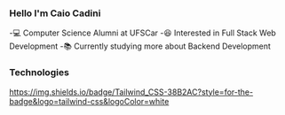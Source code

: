 ### Hello I'm Caio Cadini

-:computer: Computer Science Alumni at UFSCar
-:satisfied: Interested in Full Stack Web Development
-:books: Currently studying more about Backend Development

### Technologies
https://img.shields.io/badge/Tailwind_CSS-38B2AC?style=for-the-badge&logo=tailwind-css&logoColor=white

<!--
**caiocadini/caiocadini** is a ✨ _special_ ✨ repository because its `README.md` (this file) appears on your GitHub profile.

Here are some ideas to get you started:

- 🔭 I’m currently working on ...
- 🌱 I’m currently learning ...
- 👯 I’m looking to collaborate on ...
- 🤔 I’m looking for help with ...
- 💬 Ask me about ...
- 📫 How to reach me: ...
- 😄 Pronouns: ...
- ⚡ Fun fact: ...
-->
